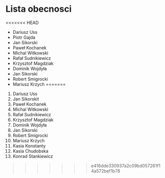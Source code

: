# Lista obecnosci
<<<<<<< HEAD
* Dariusz Uss
* Piotr Gajda
* Jan Sikorski
* Paweł Kochanek
* Michal Witkowski
* Rafał Sudnikiewicz
* Krzysztof Magdziak
* Dominik Wojdyła
* Jan Sikorski
* Robert Smigrocki
* Mariusz Krzych
=======
1. Dariusz Uss
2. Jan Sikorskit
3. Paweł Kochanek
4. Michal Witkowski
5. Rafał Sudnikiewicz
6. Krzysztof Magdziak
7. Dominik Wojdyła
8. Jan Sikorski
9. Robert Smigrocki
10. Mariusz Krzych
11. Kasia Konstanty
12. Kasia Chudobska
13. Konrad Stankiewicz
>>>>>>> e416dde330937a2c09bd057261f14a572bef1b78
